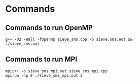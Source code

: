 # Commands

## Commands to run OpenMP 
```
g++ -O2 -Wall -fopenmp sieve_sms.cpp -o sieve.sms.out && ./sieve_sms.out
```

## Commands to run MPI
```
mpic++ -o sieve_sms_mpi.out sieve_sms_mpi.cpp
mpirun -np 8 ./sieve_sms_mpi.out 2
```
